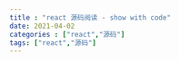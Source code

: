 ```yaml
---
title : "react 源码阅读 - show with code"
date: 2021-04-02
categories : ["react","源码"]
tags: ["react","源码"]
---
```

